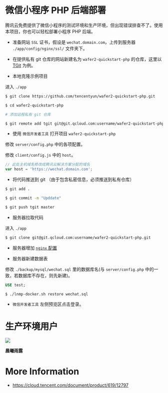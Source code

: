 # 微信小程序 PHP 后端部署

腾讯云免费提供了微信小程序的测试环境和生产环境，但出现错误排查不了。使用本项目，你也可以轻松部署小程序 PHP 后端。

* 准备网站 `SSL` 证书，假设是 `wechat.domain.com`，上传到服务器 `./app/config/nginx/ssl/` 文件夹下。

* 在提供私有 git 仓库的网站新建名为 `wafer2-quickstart-php` 的仓库，这里以 [TGit](https://git.cloud.tencent.com/) 为例。

* 本地克隆示例项目

进入 `./app`

```bash
$ git clone https://github.com/tencentyun/wafer2-quickstart-php.git

$ cd wafer2-quickstart-php

# 添加远程私有 git 仓库

$ git remote add tgit git@git.qcloud.com:username/wafer2-quickstart-php.git
```

* 使用 `微信开发者工具` 打开项目 `wafer2-quickstart-php`

修改 `server/config.php` 中的各项配置。

修改 `client/config.js` 中的 `host`。

```js
// 此处主机域名修改成腾讯云解决方案分配的域名
var host = 'https://wechat.domain.com';
```

* 将代码推送到 git （由于包含私密信息，必须推送到私有仓库）

```bash
$ git add .

$ git commit -m "Upddate"

$ git push tgit master
```

* 服务器拉取代码

进入 `./app`

```bash
$ git clone git@git.qcloud.com:username/wafer2-quickstart-php.git
```

* 服务器增加 [ `nginx` 配置](https://github.com/khs1994-docker/lnmp-nginx-conf-demo/blob/master/example/wechat-demo.conf)

* 服务器新建数据表

修改 `./backup/mysql/wechat.sql` 里的数据库名(与 `server/config.php` 中的一致，若数据库不存在，则先新建)。

```sql
USE test;
```

```bash
$ ./lnmp-docker.sh restore wechat.sql
```

* `微信开发者工具` 左侧预览区点击登录。

# 生产环境用户

![](https://github.com/khs1994/cxyl/raw/master/wechat-app-12cm.jpg)

**晨曦雨露**

# More Information

* https://cloud.tencent.com/document/product/619/12797
